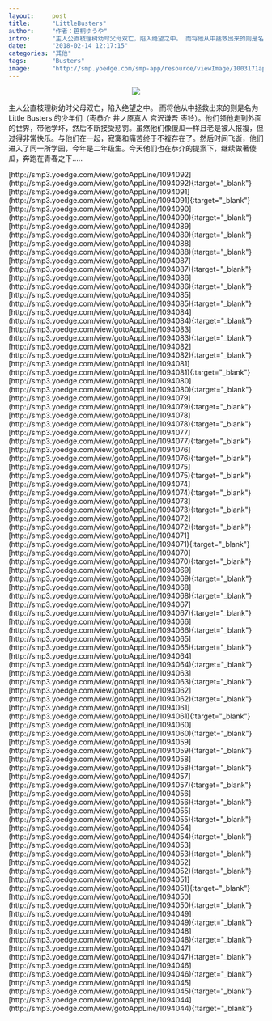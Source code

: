 ```yaml
---
layout:     post
title:      "LittleBusters"
author:     "作者：笹桐ゆうや"
intro:      "主人公直枝理树幼时父母双亡，陷入绝望之中。 而将他从中拯救出来的则是名为Little Busters 的少年们（枣恭介 井ノ原真人 宫沢谦吾 枣铃）。他们领他走到外面的世界，带他学坏，然后不断接受惩罚。虽然他们像傻瓜一样且老是被人报複，但过得非常快乐。与他们在一起，寂寞和痛苦终于不複存在了。然后时间飞逝，他们进入了同一所学园，今年是二年级生。今天他们也在恭介的提案下，继续做著傻瓜，奔跑在青春之下....."
date:       "2018-02-14 12:17:15"
categories: "其他"
tags:       "Busters"
image:      "http://smp.yoedge.com/smp-app/resource/viewImage/1003171appline.png"
---
```

<div style="text-align: center">
<p><img src="http://smp.yoedge.com/smp-app/resource/viewImage/1003171appline.png"/></p>
</div>
<p class="post-meta">
<span>主人公直枝理树幼时父母双亡，陷入绝望之中。 而将他从中拯救出来的则是名为Little Busters 的少年们（枣恭介 井ノ原真人 宫沢谦吾 枣铃）。他们领他走到外面的世界，带他学坏，然后不断接受惩罚。虽然他们像傻瓜一样且老是被人报複，但过得非常快乐。与他们在一起，寂寞和痛苦终于不複存在了。然后时间飞逝，他们进入了同一所学园，今年是二年级生。今天他们也在恭介的提案下，继续做著傻瓜，奔跑在青春之下.....</span>
</p>
[http://smp3.yoedge.com/view/gotoAppLine/1094092](http://smp3.yoedge.com/view/gotoAppLine/1094092){:target="_blank"}
[http://smp3.yoedge.com/view/gotoAppLine/1094091](http://smp3.yoedge.com/view/gotoAppLine/1094091){:target="_blank"}
[http://smp3.yoedge.com/view/gotoAppLine/1094090](http://smp3.yoedge.com/view/gotoAppLine/1094090){:target="_blank"}
[http://smp3.yoedge.com/view/gotoAppLine/1094089](http://smp3.yoedge.com/view/gotoAppLine/1094089){:target="_blank"}
[http://smp3.yoedge.com/view/gotoAppLine/1094088](http://smp3.yoedge.com/view/gotoAppLine/1094088){:target="_blank"}
[http://smp3.yoedge.com/view/gotoAppLine/1094087](http://smp3.yoedge.com/view/gotoAppLine/1094087){:target="_blank"}
[http://smp3.yoedge.com/view/gotoAppLine/1094086](http://smp3.yoedge.com/view/gotoAppLine/1094086){:target="_blank"}
[http://smp3.yoedge.com/view/gotoAppLine/1094085](http://smp3.yoedge.com/view/gotoAppLine/1094085){:target="_blank"}
[http://smp3.yoedge.com/view/gotoAppLine/1094084](http://smp3.yoedge.com/view/gotoAppLine/1094084){:target="_blank"}
[http://smp3.yoedge.com/view/gotoAppLine/1094083](http://smp3.yoedge.com/view/gotoAppLine/1094083){:target="_blank"}
[http://smp3.yoedge.com/view/gotoAppLine/1094082](http://smp3.yoedge.com/view/gotoAppLine/1094082){:target="_blank"}
[http://smp3.yoedge.com/view/gotoAppLine/1094081](http://smp3.yoedge.com/view/gotoAppLine/1094081){:target="_blank"}
[http://smp3.yoedge.com/view/gotoAppLine/1094080](http://smp3.yoedge.com/view/gotoAppLine/1094080){:target="_blank"}
[http://smp3.yoedge.com/view/gotoAppLine/1094079](http://smp3.yoedge.com/view/gotoAppLine/1094079){:target="_blank"}
[http://smp3.yoedge.com/view/gotoAppLine/1094078](http://smp3.yoedge.com/view/gotoAppLine/1094078){:target="_blank"}
[http://smp3.yoedge.com/view/gotoAppLine/1094077](http://smp3.yoedge.com/view/gotoAppLine/1094077){:target="_blank"}
[http://smp3.yoedge.com/view/gotoAppLine/1094076](http://smp3.yoedge.com/view/gotoAppLine/1094076){:target="_blank"}
[http://smp3.yoedge.com/view/gotoAppLine/1094075](http://smp3.yoedge.com/view/gotoAppLine/1094075){:target="_blank"}
[http://smp3.yoedge.com/view/gotoAppLine/1094074](http://smp3.yoedge.com/view/gotoAppLine/1094074){:target="_blank"}
[http://smp3.yoedge.com/view/gotoAppLine/1094073](http://smp3.yoedge.com/view/gotoAppLine/1094073){:target="_blank"}
[http://smp3.yoedge.com/view/gotoAppLine/1094072](http://smp3.yoedge.com/view/gotoAppLine/1094072){:target="_blank"}
[http://smp3.yoedge.com/view/gotoAppLine/1094071](http://smp3.yoedge.com/view/gotoAppLine/1094071){:target="_blank"}
[http://smp3.yoedge.com/view/gotoAppLine/1094070](http://smp3.yoedge.com/view/gotoAppLine/1094070){:target="_blank"}
[http://smp3.yoedge.com/view/gotoAppLine/1094069](http://smp3.yoedge.com/view/gotoAppLine/1094069){:target="_blank"}
[http://smp3.yoedge.com/view/gotoAppLine/1094068](http://smp3.yoedge.com/view/gotoAppLine/1094068){:target="_blank"}
[http://smp3.yoedge.com/view/gotoAppLine/1094067](http://smp3.yoedge.com/view/gotoAppLine/1094067){:target="_blank"}
[http://smp3.yoedge.com/view/gotoAppLine/1094066](http://smp3.yoedge.com/view/gotoAppLine/1094066){:target="_blank"}
[http://smp3.yoedge.com/view/gotoAppLine/1094065](http://smp3.yoedge.com/view/gotoAppLine/1094065){:target="_blank"}
[http://smp3.yoedge.com/view/gotoAppLine/1094064](http://smp3.yoedge.com/view/gotoAppLine/1094064){:target="_blank"}
[http://smp3.yoedge.com/view/gotoAppLine/1094063](http://smp3.yoedge.com/view/gotoAppLine/1094063){:target="_blank"}
[http://smp3.yoedge.com/view/gotoAppLine/1094062](http://smp3.yoedge.com/view/gotoAppLine/1094062){:target="_blank"}
[http://smp3.yoedge.com/view/gotoAppLine/1094061](http://smp3.yoedge.com/view/gotoAppLine/1094061){:target="_blank"}
[http://smp3.yoedge.com/view/gotoAppLine/1094060](http://smp3.yoedge.com/view/gotoAppLine/1094060){:target="_blank"}
[http://smp3.yoedge.com/view/gotoAppLine/1094059](http://smp3.yoedge.com/view/gotoAppLine/1094059){:target="_blank"}
[http://smp3.yoedge.com/view/gotoAppLine/1094058](http://smp3.yoedge.com/view/gotoAppLine/1094058){:target="_blank"}
[http://smp3.yoedge.com/view/gotoAppLine/1094057](http://smp3.yoedge.com/view/gotoAppLine/1094057){:target="_blank"}
[http://smp3.yoedge.com/view/gotoAppLine/1094056](http://smp3.yoedge.com/view/gotoAppLine/1094056){:target="_blank"}
[http://smp3.yoedge.com/view/gotoAppLine/1094055](http://smp3.yoedge.com/view/gotoAppLine/1094055){:target="_blank"}
[http://smp3.yoedge.com/view/gotoAppLine/1094054](http://smp3.yoedge.com/view/gotoAppLine/1094054){:target="_blank"}
[http://smp3.yoedge.com/view/gotoAppLine/1094053](http://smp3.yoedge.com/view/gotoAppLine/1094053){:target="_blank"}
[http://smp3.yoedge.com/view/gotoAppLine/1094052](http://smp3.yoedge.com/view/gotoAppLine/1094052){:target="_blank"}
[http://smp3.yoedge.com/view/gotoAppLine/1094051](http://smp3.yoedge.com/view/gotoAppLine/1094051){:target="_blank"}
[http://smp3.yoedge.com/view/gotoAppLine/1094050](http://smp3.yoedge.com/view/gotoAppLine/1094050){:target="_blank"}
[http://smp3.yoedge.com/view/gotoAppLine/1094049](http://smp3.yoedge.com/view/gotoAppLine/1094049){:target="_blank"}
[http://smp3.yoedge.com/view/gotoAppLine/1094048](http://smp3.yoedge.com/view/gotoAppLine/1094048){:target="_blank"}
[http://smp3.yoedge.com/view/gotoAppLine/1094047](http://smp3.yoedge.com/view/gotoAppLine/1094047){:target="_blank"}
[http://smp3.yoedge.com/view/gotoAppLine/1094046](http://smp3.yoedge.com/view/gotoAppLine/1094046){:target="_blank"}
[http://smp3.yoedge.com/view/gotoAppLine/1094045](http://smp3.yoedge.com/view/gotoAppLine/1094045){:target="_blank"}
[http://smp3.yoedge.com/view/gotoAppLine/1094044](http://smp3.yoedge.com/view/gotoAppLine/1094044){:target="_blank"}


